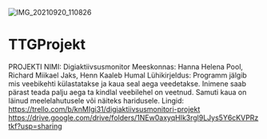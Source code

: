 ![IMG_20210920_110826](https://user-images.githubusercontent.com/90180025/134810457-b7986c39-734b-4bb3-8db4-d544ce56b8ea.jpg)
# TTGProjekt
PROJEKTI NIMI: Digiaktiivsusmonitor
Meeskonnas: Hanna Helena Pool, Richard Miikael Jaks, Henn Kaaleb Humal
Lühikirjeldus: Programm jälgib mis veebikehti külastatakse ja kaua seal aega veedetakse. Inimene saab pärast teada palju aega ta kindlal veebilehel on veetnud. Samuti kaua on läinud meelelahutusele või näiteks haridusele. 
Lingid: 
https://trello.com/b/knMIgi31/digiaktiivsusmonitori-projekt
https://drive.google.com/drive/folders/1NEw0axyqHIk3rgl9LJys5Y6cKVPRztkf?usp=sharing
